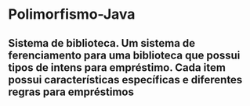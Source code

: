 # Polimorfismo-Java

## Sistema de biblioteca. Um sistema de ferenciamento para uma biblioteca que possui tipos de intens para empréstimo. Cada item possui características específicas e diferentes regras para empréstimos
